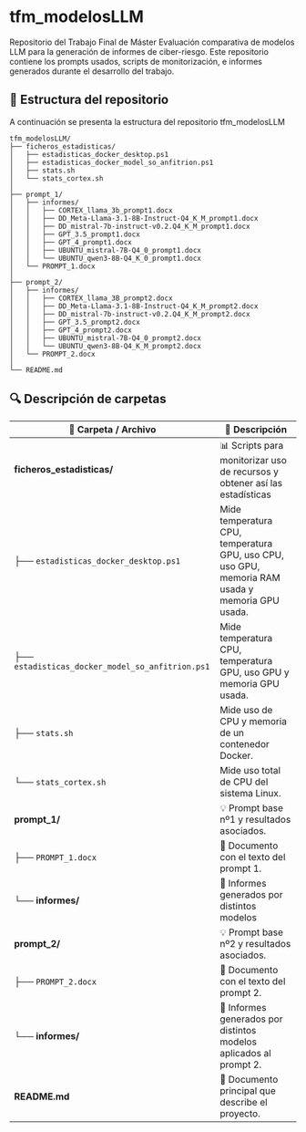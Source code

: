 # tfm_modelosLLM
Repositorio del Trabajo Final de Máster Evaluación comparativa de modelos LLM para la generación de informes de ciber-riesgo. 
Este repositorio contiene los prompts usados, scripts de monitorización, e informes generados durante el desarrollo del trabajo.

## 📂 Estructura del repositorio
A continuación se presenta la estructura del repositorio tfm_modelosLLM
```text
tfm_modelosLLM/
├── ficheros_estadisticas/
│   ├── estadisticas_docker_desktop.ps1
│   ├── estadisticas_docker_model_so_anfitrion.ps1
│   ├── stats.sh
│   └── stats_cortex.sh
│
├── prompt_1/
│   ├── informes/
│   │   ├── CORTEX_llama_3b_prompt1.docx
│   │   ├── DD_Meta-Llama-3.1-8B-Instruct-Q4_K_M_prompt1.docx
│   │   ├── DD_mistral-7b-instruct-v0.2.Q4_K_M_prompt1.docx
│   │   ├── GPT_3.5_prompt1.docx
│   │   ├── GPT_4_prompt1.docx
│   │   ├── UBUNTU_mistral-7B-Q4_0_prompt1.docx
│   │   └── UBUNTU_qwen3-8B-Q4_K_0_prompt1.docx
│   └── PROMPT_1.docx
│
├── prompt_2/
│   ├── informes/
│   │   ├── CORTEX_llama_3B_prompt2.docx
│   │   ├── DD_Meta-Llama-3.1-8B-Instruct-Q4_K_M_prompt2.docx
│   │   ├── DD_mistral-7b-instruct-v0.2.Q4_K_M_prompt2.docx
│   │   ├── GPT_3.5_prompt2.docx
│   │   ├── GPT_4_prompt2.docx
│   │   ├── UBUNTU_mistral-7B-Q4_0_prompt2.docx
│   │   └── UBUNTU_qwen3-8B-Q4_K_M_prompt2.docx
│   └── PROMPT_2.docx
│
└── README.md
```

## 🔍 Descripción de carpetas


| 📂 Carpeta / Archivo                             | 📝 Descripción                                                                                 |
| ------------------------------------------------ | ----------------------------------------------------------------------------------------------- |
| **ficheros\_estadisticas/**                      | 📊 Scripts para monitorizar uso de recursos y obtener así las estadísticas                      |
| ├── `estadisticas_docker_desktop.ps1`            | Mide temperatura CPU, temperatura GPU, uso CPU, uso GPU, memoria RAM usada y memoria GPU usada. |                         
| ├── `estadisticas_docker_model_so_anfitrion.ps1` | Mide temperatura CPU, temperatura GPU, uso GPU y memoria GPU usada.                             |
| ├── `stats.sh`                                   | Mide uso de CPU y memoria de un contenedor Docker.                                              |
| └── `stats_cortex.sh`                            | Mide uso total de CPU del sistema Linux.                                                        |
| **prompt\_1/**                                   | 💡 Prompt base nº1 y resultados asociados.                                                      |
| ├── `PROMPT_1.docx`                              | 📄 Documento con el texto del prompt 1.                                                         |
| └── **informes/**                                | 📑 Informes generados por distintos modelos                                                     |
| **prompt\_2/**                                   | 💡 Prompt base nº2 y resultados asociados.                                                      |
| ├── `PROMPT_2.docx`                              | 📄 Documento con el texto del prompt 2.                                                         |
| └── **informes/**                                | 📑 Informes generados por distintos modelos aplicados al prompt 2.                              |
| **README.md**                                    | 📘 Documento principal que describe el proyecto.                                                |

